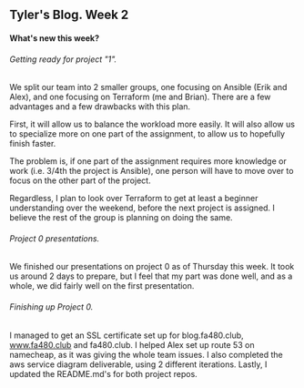 ## Tyler's Blog. Week 2
#### What's new this week?

###### Getting ready for project "1".
We split our team into 2 smaller groups, one focusing on Ansible (Erik and Alex), and one focusing on Terraform (me and Brian). There are a few advantages and a few drawbacks with this plan.

First, it will allow us to balance the workload more easily. It will also allow us to specialize more on one part of the assignment, to allow us to hopefully finish faster.

The problem is, if one part of the assignment requires more knowledge or work (i.e. 3/4th the project is Ansible), one person will have to move over to focus on the other part of the project.

Regardless, I plan to look over Terraform to get at least a beginner understanding over the weekend, before the next project is assigned. I believe the rest of the group is planning on doing the same.

###### Project 0 presentations.
We finished our presentations on project 0 as of Thursday this week. It took us around 2 days to prepare, but I feel that my part was done well, and as a whole, we did fairly well on the first presentation.

###### Finishing up Project 0.
I managed to get an SSL certificate set up for blog.fa480.club, www.fa480.club and fa480.club. I helped Alex set up route 53 on namecheap, as it was giving the whole team issues. I also completed the aws service diagram deliverable, using 2 different iterations. Lastly, I updated the README.md's for both project repos.
